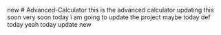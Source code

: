 new # Advanced-Calculator
this is the advanced calculator
updating this soon
very soon
today i am going to update the project
maybe today
def today
yeah
today
update
new
